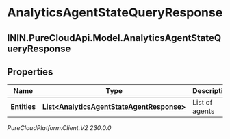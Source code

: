 # AnalyticsAgentStateQueryResponse

## ININ.PureCloudApi.Model.AnalyticsAgentStateQueryResponse

## Properties

|Name | Type | Description | Notes|
|------------ | ------------- | ------------- | -------------|
| **Entities** | [**List&lt;AnalyticsAgentStateAgentResponse&gt;**](AnalyticsAgentStateAgentResponse) | List of agents | [optional] |



_PureCloudPlatform.Client.V2 230.0.0_
